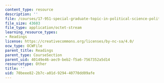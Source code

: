 ```yaml
---
content_type: resource
description: ''
file: /courses/17-951-special-graduate-topic-in-political-science-political-behavior-fall-2005/70beee822b7ca01d929440770dd09afe_4_party_id.pdf
file_size: 43603
file_type: application/octet-stream
learning_resource_types:
- Readings
license: https://creativecommons.org/licenses/by-nc-sa/4.0/
ocw_type: OCWFile
parent_title: Readings
parent_type: CourseSection
parent_uid: 40149e46-aec9-beb2-f5a6-7567352a5d14
resourcetype: Other
title: ''
uid: 70beee82-2b7c-a01d-9294-40770dd09afe
---
```

